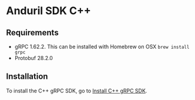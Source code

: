 # Anduril SDK C++

## Requirements

* gRPC 1.62.2. This can be installed with Homebrew on OSX `brew install grpc`
* Protobuf 28.2.0 

## Installation

To install the C++ gRPC SDK, go to [Install C++ gRPC SDK](https://docs.anduril.com/sdks/cpp).
